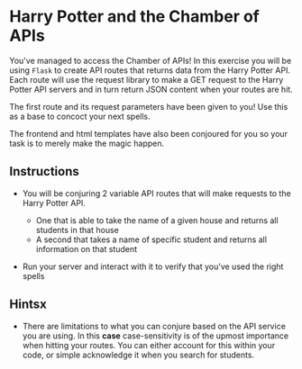 # Harry Potter and the Chamber of APIs

You've managed to access the Chamber of APIs! In this exercise you will be using `Flask` to create API routes that returns data from the Harry Potter API. Each route will use the request library to make a GET request to the Harry Potter API servers and in turn return JSON content when your routes are hit.

The first route and its request parameters have been given to you! Use this as a base to concoct your next spells.

The frontend and html templates have also been conjoured for you so your task is to merely make the magic happen.

## Instructions

* You will be conjuring 2 variable API routes that will make requests to the Harry Potter API.
    * One that is able to take the name of a given house and returns all students in that house
    * A second that takes a name of specific student and returns all information on that student

* Run your server and interact with it to verify that you've used the right spells


## Hintsx

* There are limitations to what you can conjure based on the API service you are using. In this **case** case-sensitivity is of the upmost importance when hitting your routes. You can either account for this within your code, or simple acknowledge it when you search for students.